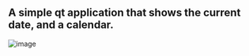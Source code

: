## A simple qt application that shows the current date, and a calendar.

![image](https://github.com/user-attachments/assets/ae9af12a-d1b4-41f0-be0f-030e795e3da1)
